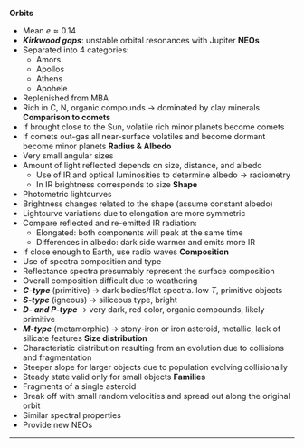 **Orbits**
- Mean $e\approx0.14$ 
- ***Kirkwood gaps***: unstable orbital resonances with Jupiter
**NEOs**
- Separated into 4 categories:
	- Amors
	- Apollos
	- Athens
	- Apohele
- Replenished from MBA
- Rich in $\mathrm{C}$, $\mathrm{N}$, organic compounds $\rightarrow$ dominated by clay minerals
**Comparison to comets**
- If brought close to the Sun, volatile rich minor planets become comets
- If comets out-gas all near-surface volatiles and become dormant become minor planets
**Radius & Albedo**
- Very small angular sizes
- Amount of light reflected depends on size, distance, and albedo
	- Use of IR and optical luminosities to determine albedo $\rightarrow$ radiometry
	- In IR brightness corresponds to size
**Shape**
- Photometric lightcurves
- Brightness changes related to the shape (assume constant albedo)
- Lightcurve variations due to elongation are more symmetric
- Compare reflected and re-emitted IR radiation:
	- Elongated: both components will peak at the same time
	- Differences in albedo: dark side warmer and emits more IR
- If close enough to Earth, use radio waves
**Composition**
- Use of spectra composition and type
- Reflectance spectra presumably represent the surface composition
- Overall composition difficult due to weathering
- ***C-type*** (primitive) $\rightarrow$ dark bodies/flat spectra. low $T$, primitive objects
- ***S-type*** (igneous) $\rightarrow$  siliceous type, bright
- ***D- and P-type*** $\rightarrow$  very dark, red color, organic compounds, likely primitive
- ***M-type*** (metamorphic) $\rightarrow$ stony-iron or iron asteroid, metallic, lack of silicate features
**Size distribution**
- Characteristic distribution resulting from an evolution due to collisions and fragmentation
- Steeper slope for larger objects due to population evolving collisionally 
- Steady state valid only for small objects
**Families**
- Fragments of a single asteroid
- Break off with small random velocities and spread out along the original orbit
- Similar spectral properties
- Provide new NEOs
---
